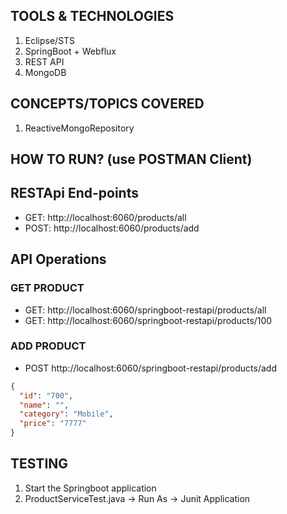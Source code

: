 ## TOOLS & TECHNOLOGIES
  1. Eclipse/STS
  2. SpringBoot + Webflux
  3. REST API
  4. MongoDB

## CONCEPTS/TOPICS COVERED
  1. ReactiveMongoRepository

## HOW TO RUN?  (use POSTMAN Client)

## RESTApi End-points
* GET: http://localhost:6060/products/all
* POST: http://localhost:6060/products/add

## API Operations
### GET PRODUCT
* GET: http://localhost:6060/springboot-restapi/products/all
* GET: http://localhost:6060/springboot-restapi/products/100

### ADD PRODUCT
* POST http://localhost:6060/springboot-restapi/products/add
``` json
{
  "id": "700",
  "name": "",
  "category": "Mobile",
  "price": "7777"
}
```

## TESTING
1. Start the Springboot application
2. ProductServiceTest.java -> Run As -> Junit Application